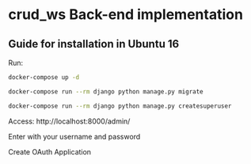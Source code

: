 # crud_ws Back-end implementation

## Guide for installation in Ubuntu 16

Run:
``` bash
docker-compose up -d

docker-compose run --rm django python manage.py migrate

docker-compose run --rm django python manage.py createsuperuser

```


Access: http://localhost:8000/admin/

Enter with your username and password

Create OAuth Application

